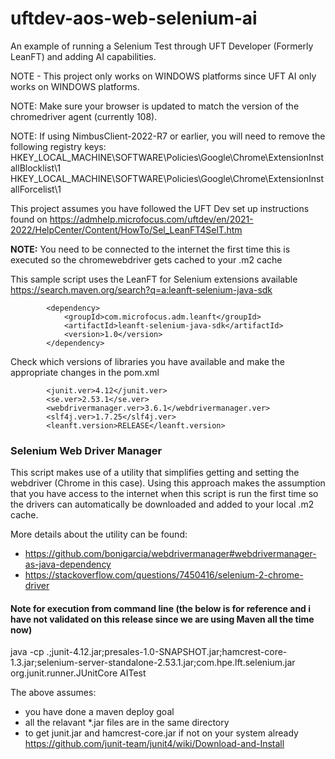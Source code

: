 # uftdev-aos-web-selenium-ai
An example of running a Selenium Test through UFT Developer (Formerly LeanFT) and adding AI capabilities.

NOTE - This project only works on WINDOWS platforms since UFT AI only works on WINDOWS platforms.

NOTE: Make sure your browser is updated to match the version of the chromedriver agent (currently 108).

NOTE: If using NimbusClient-2022-R7 or earlier, you will need to remove the following registry keys:  
HKEY_LOCAL_MACHINE\SOFTWARE\Policies\Google\Chrome\ExtensionInstallBlocklist\1  
HKEY_LOCAL_MACHINE\SOFTWARE\Policies\Google\Chrome\ExtensionInstallForcelist\1  

This project assumes you have followed the UFT Dev set up instructions found on https://admhelp.microfocus.com/uftdev/en/2021-2022/HelpCenter/Content/HowTo/Sel_LeanFT4SelT.htm

**NOTE:** You need to be connected to the internet the first time this is executed so the chromewebdriver gets cached to your .m2 cache

This sample script uses the LeanFT for Selenium extensions available https://search.maven.org/search?q=a:leanft-selenium-java-sdk
```
        <dependency>
            <groupId>com.microfocus.adm.leanft</groupId>
            <artifactId>leanft-selenium-java-sdk</artifactId>
            <version>1.0</version>
        </dependency>
```

Check which versions of libraries you have available and make the appropriate changes in the pom.xml

```
        <junit.ver>4.12</junit.ver>
        <se.ver>2.53.1</se.ver>
        <webdrivermanager.ver>3.6.1</webdrivermanager.ver>
        <slf4j.ver>1.7.25</slf4j.ver>
        <leanft.version>RELEASE</leanft.version>
```

### Selenium Web Driver Manager
This script makes use of a utility that simplifies getting and setting the webdriver (Chrome in this case).  Using this approach makes the assumption that you have access to the internet when this script is run the first time so the drivers can automatically be downloaded and added to your local .m2 cache.

More details about the utility can be found:

* https://github.com/bonigarcia/webdrivermanager#webdrivermanager-as-java-dependency
* https://stackoverflow.com/questions/7450416/selenium-2-chrome-driver

#### Note for execution from command line (the below is for reference and i have not validated on this release since we are using Maven all the time now)
java -cp .;junit-4.12.jar;presales-1.0-SNAPSHOT.jar;hamcrest-core-1.3.jar;selenium-server-standalone-2.53.1.jar;com.hpe.lft.selenium.jar org.junit.runner.JUnitCore AITest

The above assumes:
- you have done a maven deploy goal
- all the relavant *.jar files are in the same directory
- to get junit.jar and hamcrest-core.jar if not on your system already https://github.com/junit-team/junit4/wiki/Download-and-Install

